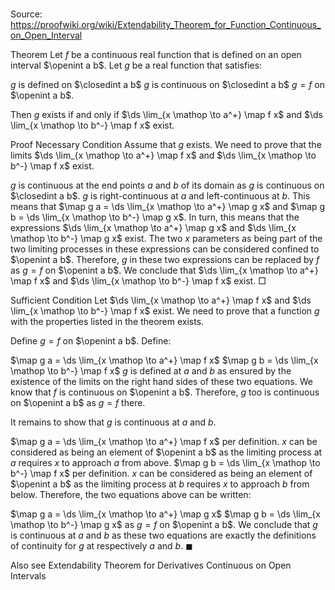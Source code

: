 # 

Source: https://proofwiki.org/wiki/Extendability_Theorem_for_Function_Continuous_on_Open_Interval



Theorem
Let $f$ be a continuous real function that is defined on an open interval $\openint a b$.
Let $g$ be a real function that satisfies:

$g$ is defined on $\closedint a b$
$g$ is continuous on $\closedint a b$
$g = f$ on $\openint a b$.

Then $g$ exists if and only if $\ds \lim_{x \mathop \to a^+} \map f x$ and $\ds \lim_{x \mathop \to b^-} \map f x$ exist.


Proof
Necessary Condition
Assume that $g$ exists.
We need to prove that the limits $\ds \lim_{x \mathop \to a^+} \map f x$ and $\ds \lim_{x \mathop \to b^-} \map f x$ exist.

$g$ is continuous at the end points $a$ and $b$ of its domain as $g$ is continuous on $\closedint a b$.
$g$ is right-continuous at $a$ and left-continuous at $b$.
This means that $\map g a = \ds \lim_{x \mathop \to a^+} \map g x$ and $\map g b = \ds \lim_{x \mathop \to b^-} \map g x$.
In turn, this means that the expressions $\ds \lim_{x \mathop \to a^+} \map g x$ and $\ds \lim_{x \mathop \to b^-} \map g x$ exist.
The two $x$ parameters as being part of the two limiting processes in these expressions can be considered confined to $\openint a b$.
Therefore, $g$ in these two expressions can be replaced by $f$ as $g = f$ on $\openint a b$.
We conclude that $\ds \lim_{x \mathop \to a^+} \map f x$ and $\ds \lim_{x \mathop \to b^-} \map f x$ exist.
$\Box$


Sufficient Condition
Let $\ds \lim_{x \mathop \to a^+} \map f x$ and $\ds \lim_{x \mathop \to b^-} \map f x$ exist.
We need to prove that a function $g$ with the properties listed in the theorem exists.

Define $g = f$ on $\openint a b$.
Define:

$\map g a = \ds \lim_{x \mathop \to a^+} \map f x$
$\map g b = \ds \lim_{x \mathop \to b^-} \map f x$
$g$ is defined at $a$ and $b$ as ensured by the existence of the limits on the right hand sides of these two equations.
We know that $f$ is continuous on $\openint a b$.
Therefore, $g$ too is continuous on $\openint a b$ as $g = f$ there.

It remains to show that $g$ is continuous at $a$ and $b$.

$\map g a = \ds \lim_{x \mathop \to a^+} \map f x$ per definition.
$x$ can be considered as being an element of $\openint a b$ as the limiting process at $a$ requires $x$ to approach $a$ from above.
$\map g b = \ds \lim_{x \mathop \to b^-} \map f x$ per definition.
$x$ can be considered as being an element of $\openint a b$ as the limiting process at $b$ requires $x$ to approach $b$ from below.
Therefore, the two equations above can be written:

$\map g a = \ds \lim_{x \mathop \to a^+} \map g x$
$\map g b = \ds \lim_{x \mathop \to b^-} \map g x$
as $g = f$ on $\openint a b$.
We conclude that $g$ is continuous at $a$ and $b$ as these two equations are exactly the definitions of continuity for $g$ at respectively $a$ and $b$.
$\blacksquare$


Also see
Extendability Theorem for Derivatives Continuous on Open Intervals




